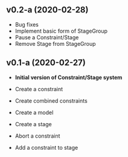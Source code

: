 ## v0.2-a (2020-02-28)
- Bug fixes
- Implement basic form of StageGroup
- Pause a Constraint/Stage
- Remove Stage from StageGroup
## v0.1-a (2020-02-27)

- **Initial version of Constraint/Stage system**

- Create a constraint
- Create combined constraints
- Create a model
- Create a stage
- Abort a constraint
- Add a constraint to stage
